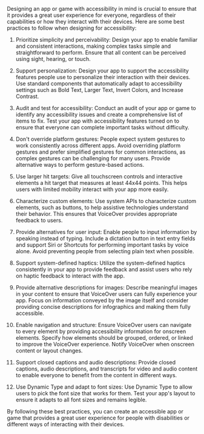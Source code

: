 Designing an app or game with accessibility in mind is crucial to ensure that it provides a great user experience for everyone, regardless of their capabilities or how they interact with their devices. Here are some best practices to follow when designing for accessibility:

1. Prioritize simplicity and perceivability: Design your app to enable familiar and consistent interactions, making complex tasks simple and straightforward to perform. Ensure that all content can be perceived using sight, hearing, or touch.

2. Support personalization: Design your app to support the accessibility features people use to personalize their interaction with their devices. Use standard components that automatically adapt to accessibility settings such as Bold Text, Larger Text, Invert Colors, and Increase Contrast.

3. Audit and test for accessibility: Conduct an audit of your app or game to identify any accessibility issues and create a comprehensive list of items to fix. Test your app with accessibility features turned on to ensure that everyone can complete important tasks without difficulty.

4. Don't override platform gestures: People expect system gestures to work consistently across different apps. Avoid overriding platform gestures and prefer simplified gestures for common interactions, as complex gestures can be challenging for many users. Provide alternative ways to perform gesture-based actions.

5. Use larger hit targets: Give all touchscreen controls and interactive elements a hit target that measures at least 44x44 points. This helps users with limited mobility interact with your app more easily.

6. Characterize custom elements: Use system APIs to characterize custom elements, such as buttons, to help assistive technologies understand their behavior. This ensures that VoiceOver provides appropriate feedback to users.

7. Provide alternatives for user input: Enable people to input information by speaking instead of typing. Include a dictation button in text entry fields and support Siri or Shortcuts for performing important tasks by voice alone. Avoid preventing people from selecting plain text when possible.

8. Support system-defined haptics: Utilize the system-defined haptics consistently in your app to provide feedback and assist users who rely on haptic feedback to interact with the app.

9. Provide alternative descriptions for images: Describe meaningful images in your content to ensure that VoiceOver users can fully experience your app. Focus on information conveyed by the image itself and consider providing concise descriptions for infographics and making them fully accessible.

10. Enable navigation and structure: Ensure VoiceOver users can navigate to every element by providing accessibility information for onscreen elements. Specify how elements should be grouped, ordered, or linked to improve the VoiceOver experience. Notify VoiceOver when onscreen content or layout changes.

11. Support closed captions and audio descriptions: Provide closed captions, audio descriptions, and transcripts for video and audio content to enable everyone to benefit from the content in different ways.

12. Use Dynamic Type and adapt to font sizes: Use Dynamic Type to allow users to pick the font size that works for them. Test your app's layout to ensure it adapts to all font sizes and remains legible.

By following these best practices, you can create an accessible app or game that provides a great user experience for people with disabilities or different ways of interacting with their devices.
